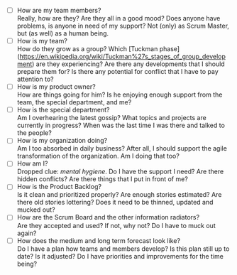 * [ ] How are my team members?  
Really, how are they? Are they all in a good mood? Does anyone have problems, is anyone in need of my support? Not (only) as Scrum Master, but (as well) as a human being.
* [ ] How is my team?  
How do they grow as a group? Which [Tuckman phase] (https://en.wikipedia.org/wiki/Tuckman%27s_stages_of_group_development) are they experiencing? Are there any developments that I should prepare them for? Is there any potential for conflict that I have to pay attention to?
* [ ] How is my product owner?  
How are things going for him? Is he enjoying enough support from the team, the special department, and me?
* [ ] How is the special department?  
Am I overhearing the latest gossip? What topics and projects are currently in progress? When was the last time I was there and talked to the people?
* [ ] How is my organization doing?  
Am I too absorbed in daily business? After all, I should support the agile transformation of the organization. Am I doing that too?
* [ ] How am I?  
Dropped clue: _mental hygiene_. Do I have the support I need? Are there hidden conflicts? Are there things that I put in front of me?
* [ ] How is the Product Backlog?  
Is it clean and prioritized properly? Are enough stories estimated? Are there old stories lottering? Does it need to be thinned, updated and mucked out?
* [ ] How are the Scrum Board and the other information radiators?  
Are they accepted and used? If not, why not? Do I have to muck out again?
* [ ] How does the medium and long term forecast look like?  
Do I have a plan how teams and members develop? Is this plan still up to date? Is it adjusted? Do I have priorities and improvements for the time being?
